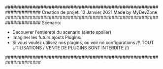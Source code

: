 #####################################################################
Creation de projet: 13 Janvier 2021
Made by MyDevZone
#####################################################################
Scenario:
 - Decouvrer l'entiereté du scenario (alerte spoiler)
 - Imaginer les futurs ajouts
Plugins:
 - Si vous voulez utilisez nos plugins, ou voir no configurations
/!\ TOUT UTILISATIONS / VENTE DE PLUGINS SONT INTERDITE /!\ 

#####################################################################


